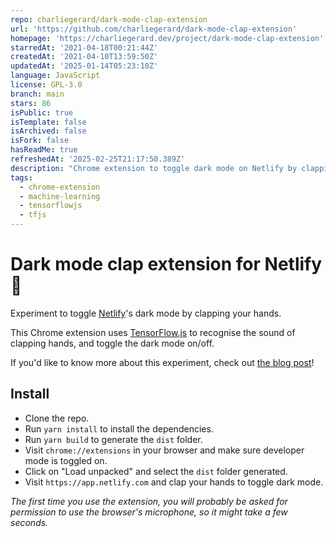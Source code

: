```yaml
---
repo: charliegerard/dark-mode-clap-extension
url: 'https://github.com/charliegerard/dark-mode-clap-extension'
homepage: 'https://charliegerard.dev/project/dark-mode-clap-extension'
starredAt: '2021-04-18T00:21:44Z'
createdAt: '2021-04-10T13:59:50Z'
updatedAt: '2025-01-14T05:23:10Z'
language: JavaScript
license: GPL-3.0
branch: main
stars: 86
isPublic: true
isTemplate: false
isArchived: false
isFork: false
hasReadMe: true
refreshedAt: '2025-02-25T21:17:50.389Z'
description: "Chrome extension to toggle dark mode on Netlify by clapping hands \U0001F44F"
tags:
  - chrome-extension
  - machine-learning
  - tensorflowjs
  - tfjs
---
```


# Dark mode clap extension for Netlify 👏

Experiment to toggle [Netlify](https://app.netlify.com/)'s dark mode by clapping your hands.

This Chrome extension uses [TensorFlow.js](https://www.tensorflow.org/js) to recognise the sound of clapping hands, and toggle the dark mode on/off.

If you'd like to know more about this experiment, check out [the blog post](https://charliegerard.dev/blog/toggle-dark-mode-clapping-hands-chrome-extension)!

## Install

- Clone the repo.
- Run `yarn install` to install the dependencies.
- Run `yarn build` to generate the `dist` folder.
- Visit `chrome://extensions` in your browser and make sure developer mode is toggled on.
- Click on "Load unpacked" and select the `dist` folder generated.
- Visit `https://app.netlify.com` and clap your hands to toggle dark mode.

_The first time you use the extension, you will probably be asked for permission to use the browser's microphone, so it might take a few seconds._

